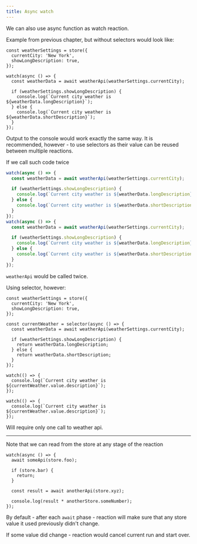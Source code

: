 ```yaml
---
title: Async watch
---
```


We can also use async function as watch reaction.

Example from previous chapter, but without selectors would look like:

```tsx
const weatherSettings = store({
  currentCity: 'New York',
  showLongDescription: true,
});

watch(async () => {
  const weatherData = await weatherApi(weatherSettings.currentCity);

  if (weatherSettings.showLongDescription) {
    console.log(`Current city weather is ${weatherData.longDescription}`);
  } else {
    console.log(`Current city weather is ${weatherData.shortDescription}`);
  }
});
```

Output to the console would work exactly the same way. It is recommended, however - to use selectors as their value can be reused between multiple reactions.

If we call such code twice

```ts
watch(async () => {
  const weatherData = await weatherApi(weatherSettings.currentCity);

  if (weatherSettings.showLongDescription) {
    console.log(`Current city weather is ${weatherData.longDescription}`);
  } else {
    console.log(`Current city weather is ${weatherData.shortDescription}`);
  }
});
watch(async () => {
  const weatherData = await weatherApi(weatherSettings.currentCity);

  if (weatherSettings.showLongDescription) {
    console.log(`Current city weather is ${weatherData.longDescription}`);
  } else {
    console.log(`Current city weather is ${weatherData.shortDescription}`);
  }
});
```

`weatherApi` would be called twice.

Using selector, however:

```tsx
const weatherSettings = store({
  currentCity: 'New York',
  showLongDescription: true,
});

const currentWeather = selector(async () => {
  const weatherData = await weatherApi(weatherSettings.currentCity);

  if (weatherSettings.showLongDescription) {
    return weatherData.longDescription;
  } else {
    return weatherData.shortDescription;
  }
});

watch(() => {
  console.log(`Current city weather is ${currentWeather.value.description}`);
});

watch(() => {
  console.log(`Current city weather is ${currentWeather.value.description}`);
});
```

Will require only one call to weather api.

---

Note that we can read from the store at any stage of the reaction

```tsx
watch(async () => {
  await someApi(store.foo);

  if (store.bar) {
    return;
  }

  const result = await anotherApi(store.xyz);

  console.log(result * anotherStore.someNumber);
});
```

By default - after each `await` phase - reaction will make sure that any store value it used previously didn't change.

If some value did change - reaction would cancel current run and start over.
